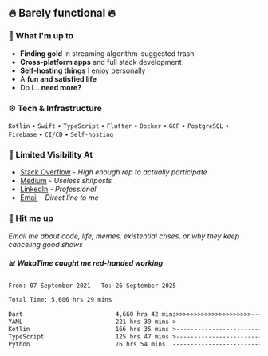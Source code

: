 ## 🔥 Barely functional 🔥

### 🎯 What I'm up to

- **Finding gold** in streaming algorithm-suggested trash
- **Cross-platform apps** and full stack development
- **Self-hosting things** I enjoy personally
- A **fun and satisfied life**
- Do I... **need more?**

### ⚙️ Tech & Infrastructure

`Kotlin` • `Swift` • `TypeScript` • `Flutter` • `Docker` • `GCP` • `PostgreSQL` • `Firebase` •
`CI/CD` • `Self-hosting`

### 🔗 Limited Visibility At

- [Stack Overflow](https://stackoverflow.com/users/15199864/deepanshu) - *High enough rep to
  actually participate*
- [Medium](https://medium.com/@deepanshuc2141) - *Useless shitposts*
- [LinkedIn](https://www.linkedin.com/in/chaudhary-deepanshu/) - *Professional*
- [Email](mailto:0qs8e9yn@duck.com) - *Direct line to me*

### 💬 Hit me up

*Email me about code, life, memes, existential crises, or why they keep canceling good shows*

##### 📊 *WakaTime caught me red-handed working*

<!--START_SECTION:waka-->

```txt
From: 07 September 2021 - To: 26 September 2025

Total Time: 5,606 hrs 29 mins

Dart                          4,660 hrs 42 mins>>>>>>>>>>>>>>>>>>>>>----   83.13 %
YAML                          221 hrs 39 mins >------------------------   03.95 %
Kotlin                        166 hrs 35 mins >------------------------   02.97 %
TypeScript                    125 hrs 47 mins >------------------------   02.24 %
Python                        76 hrs 54 mins  -------------------------   01.37 %
```

<!--END_SECTION:waka-->

<!---
If you're reading this in the raw file, you've gone too deep. Go back.
--->
